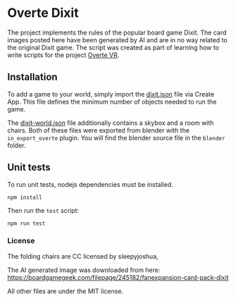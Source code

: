 # Overte Dixit

The project implements the rules of the popular board game Dixit. The card images posted here have been generated by AI and are in no way related to the original Dixit game. The script was created as part of learning how to write scripts for the project [Overte VR](https://overte.org/).

## Installation

To add a game to your world, simply import the [dixit.json](https://raw.githubusercontent.com/keeshii/overte-dixit/master/dixit.json) file via Create App. This file defines the minimum number of objects needed to run the game.

The [dixit-world.json](https://raw.githubusercontent.com/keeshii/overte-dixit/master/dixit-world.json) file additionally contains a skybox and a room with chairs. Both of these files were exported from blender with the `io_export_overte` plugin. You will find the blender source file in the `blender` folder.

## Unit tests

To run unit tests, nodejs dependencies must be installed.

```
npm install
```

Then run the `test` script:

```
npm run test
```

### License

The folding chairs are CC licensed by sleepyjoshua,

The AI generated image was downloaded from here:
https://boardgamegeek.com/filepage/245182/fanexpansion-card-pack-dixit

All other files are under the MIT license.
